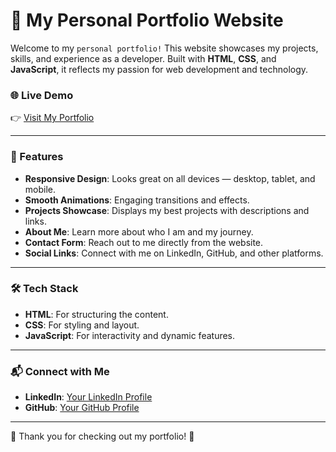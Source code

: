# 🚀 My Personal Portfolio Website

Welcome to my `personal portfolio!` This website showcases my projects, skills, and experience as a developer. Built with **HTML**, **CSS**, and **JavaScript**, it reflects my passion for web development and technology.

### 🌐 Live Demo
👉 [Visit My Portfolio](https://anshmnsoni.github.io/anshsoni.info/)

---

### 📄 Features

- **Responsive Design**: Looks great on all devices — desktop, tablet, and mobile.
- **Smooth Animations**: Engaging transitions and effects.
- **Projects Showcase**: Displays my best projects with descriptions and links.
- **About Me**: Learn more about who I am and my journey.
- **Contact Form**: Reach out to me directly from the website.
- **Social Links**: Connect with me on LinkedIn, GitHub, and other platforms.

---

### 🛠️ Tech Stack

- **HTML**: For structuring the content.
- **CSS**: For styling and layout.
- **JavaScript**: For interactivity and dynamic features.

---

### 📬 Connect with Me

- **LinkedIn**: [Your LinkedIn Profile](https://linkedin.com/in/anshmnsoni/)
- **GitHub**: [Your GitHub Profile](https://github.com/AnshMNSoni)

---

🙏 Thank you for checking out my portfolio! 🌟
